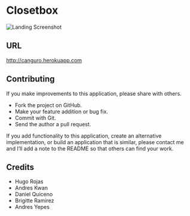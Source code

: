 Closetbox
=========
![Landing Screenshot](https://www.dropbox.com/s/a56pk0fpkdynmwz/Screenshot%202015-03-08%2020.03.34.png?dl=0)


URL
--
http://canguro.herokuapp.com

Contributing
--

If you make improvements to this application, please share with others.

-   Fork the project on GitHub.
-   Make your feature addition or bug fix.
-   Commit with Git.
-   Send the author a pull request.

If you add functionality to this application, create an alternative
implementation, or build an application that is similar, please contact
me and I’ll add a note to the README so that others can find your work.

Credits
--
- Hugo Rojas
- Andres Kwan
- Daniel Quiceno
- Brigitte Ramirez
- Andres Yepes
